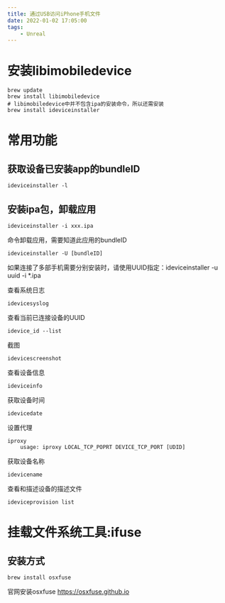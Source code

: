 ```yaml
---
title: 通过USB访问iPhone手机文件
date: 2022-01-02 17:05:00
tags:
    - Unreal
---
```

# 安装libimobiledevice
```
brew update
brew install libimobiledevice
# libimobiledevice中并不包含ipa的安装命令，所以还需安装
brew install ideviceinstaller
```
# 常用功能
## 获取设备已安装app的bundleID
```
ideviceinstaller -l
```
## 安装ipa包，卸载应用
```
ideviceinstaller -i xxx.ipa
```
命令卸载应用，需要知道此应用的bundleID
```
ideviceinstaller -U [bundleID]
```

如果连接了多部手机需要分别安装时，请使用UUID指定：ideviceinstaller -u uuid -i *.ipa

查看系统日志
```
idevicesyslog
```
查看当前已连接设备的UUID
```
idevice_id --list
```

截图
```
idevicescreenshot
```
查看设备信息
```
ideviceinfo
```
获取设备时间
```
idevicedate
```
设置代理
```
iproxy
    usage: iproxy LOCAL_TCP_POPRT DEVICE_TCP_PORT [UDID]
```
获取设备名称
```
idevicename
```
查看和描述设备的描述文件
```
ideviceprovision list
```
# 挂载文件系统工具:ifuse
## 安装方式
```
brew install osxfuse
```
官网安装osxfuse
https://osxfuse.github.io